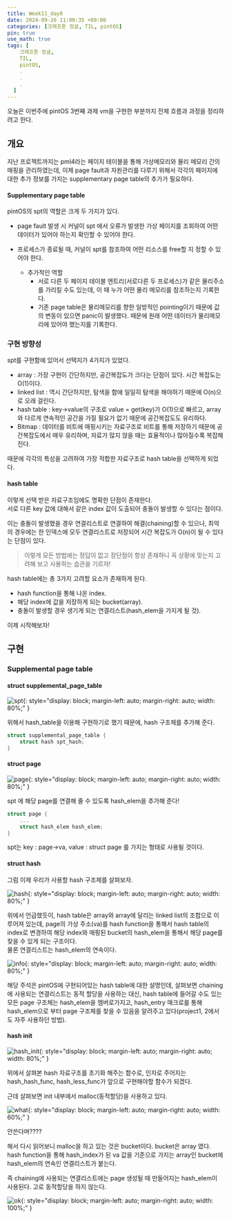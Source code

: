 ```yaml
---
title: Week11_day8
date: 2024-09-26 11:00:35 +09:00
categories: [크래프톤 정글, TIL, pintOS]
pin: true
use_math: true
tags: [
    크래프톤 정글,
    TIL,
    pintOS,
    .
    .
    .
  ]
---
```


오늘은 이번주에 pintOS 3번째 과제 vm을 구현한 부분까지 전체 흐름과 과정을 정리하려고 한다.

## 개요

지난 프로젝트까지는 pml4라는 페이지 테이블을 통해 가상메모리와 물리 메모리 간의 매핑을 관리하였는데, 이제 page fault과 자원관리를 다루기 위해서 각각의 페이지에 대한 추가 정보를 가지는 supplementary page table의 추가가 필요하다.

#### Supplementary page table

pintOS의 spt의 역할은 크게 두 가지가 있다.

- page fault 발생 시 커널이 spt 에서 오류가 발생한 가상 페이지를 조회하여 어떤 데이터가 있어야 하는지 확인할 수 있어야 한다.
- 프로세스가 종료될 때, 커널이 spt를 참조하여 어떤 리소스를 free할 지 정할 수 있어야 한다.

  - 추가적인 역할
    - 서로 다른 두 페이지 테이블 엔트리(서로다른 두 프로세스)가 같은 물리주소를 가리킬 수도 있는데, 이 때 누가 어떤 물리 메모리를 참조하는지 기록한다.
    - 기존 page table은 물리메모리를 향한 일방적인 pointing이기 때문에 값의 변동이 있으면 panic이 발생했다. 때문에 원래 어떤 데이터가 물리메모리에 있어야 했는지를 기록한다.

### 구현 방향성

spt를 구현함에 있어서 선택지가 4가지가 있었다.

- array : 가장 구현이 간단하지만, 공간복잡도가 크다는 단점이 있다. 시간 복잡도는 O(1)이다.
- linked list : 역시 간단하지만, 탐색을 함에 일일히 탐색을 해야하기 때문에 O(n)으로 오래 걸린다.
- hash table : key->value의 구조로 value = get(key)가 O(1)으로 빠르고, array와 다르게 연속적인 공간을 가질 필요가 없기 때문에 공간복잡도도 유리하다.
- Bitmap : 데이터를 비트에 매핑시키는 자료구조로 비트를 통해 저장하기 때문에 공간복잡도에서 매우 유리하며, 자료가 많지 않을 때는 효율적이나 많아질수록 복잡해진다.

때문에 각각의 특성을 고려하여 가장 적합한 자료구조로 hash table을 선택하게 되었다.

#### hash table

이렇게 선택 받은 자료구조임에도 명확한 단점이 존재한다.  
서로 다른 key 값에 대해서 같은 index 값이 도출되어 충돌이 발생할 수 있다는 점이다.

이는 충돌이 발생했을 경우 연결리스트로 연결하여 해결(chaining)할 수 있으나, 최악의 경우에는 한 인덱스에 모두 연결리스트로 저장되어 시간 복잡도가 O(n)이 될 수 있다는 단점이 있다.

> 이렇게 모든 방법에는 정답이 없고 장단점이 항상 존재하니 꼭 상황에 맞는지 고려해 보고 사용하는 습관을 기르자!

hash table에는 총 3가지 고려할 요소가 존재하게 된다.

- hash function을 통해 나온 index.
- 해당 index에 값을 저장하게 되는 bucket(array).
- 충돌이 발생할 경우 생기게 되는 연결리스트(hash_elem을 가지게 될 것).

이제 시작해보자!

## 구현

### Supplemental page table

#### struct supplemental_page_table

![spt](../../assets/img/post_img/20240926/spt.png){: style="display: block; margin-left: auto; margin-right: auto; width: 80%;" }

위해서 hash_table을 이용해 구현하기로 했기 때문에, hash 구조체를 추가해 준다.

```c
struct supplemental_page_table {
    struct hash spt_hash;
}
```

#### struct page

![page](../../assets/img/post_img/20240926/page.png){: style="display: block; margin-left: auto; margin-right: auto; width: 80%;" }

spt 에 해당 page를 연결해 줄 수 있도록 hash_elem을 추가해 준다!

```c
struct page {
    ...
    struct hash_elem hash_elem;
}
```

spt는 key : page->va, value : struct page 를 가지는 형태로 사용될 것이다.

#### struct hash

그럼 이제 우리가 사용할 hash 구조체를 살펴보자.

![hash](../../assets/img/post_img/20240926/hash.png){: style="display: block; margin-left: auto; margin-right: auto; width: 80%;" }

위에서 언급했듯이, hash table은 array와 array에 달리는 linked list의 조합으로 이루어져 있는데, page의 가상 주소(va)를 hash function을 통해서 hash table의 index로 변경하여 해당 index와 매핑된 bucket의 hash_elem을 통해서 해당 page를 찾을 수 있게 되는 구조이다.  
물론 연결리스트는 hash_elem의 연속이다.

![info](../../assets/img/post_img/20240926/info.png){: style="display: block; margin-left: auto; margin-right: auto; width: 80%;" }

해당 주석은 pintOS에 구현되어있는 hash table에 대한 설명인데, 살펴보면 chaining에 사용되는 연결리스트는 동적 할당을 사용하는 대신, hash table에 들어갈 수도 있는 모든 page 구조체는 hash_elem을 멤버로가지고, hash_entry 매크로를 통해 hash_elem으로 부터 page 구조체를 찾을 수 있음을 알려주고 있다(project1, 2에서도 자주 사용하던 방법).

#### hash init

![hash_init](../../assets/img/post_img/20240926/hash_init.png){: style="display: block; margin-left: auto; margin-right: auto; width: 80%;" }

위에서 살펴본 hash 자료구조를 초기화 해주는 함수로, 인자로 주어지는 hash_hash_func, hash_less_func가 앞으로 구현해야할 함수가 되겠다.

근데 살펴보면 init 내부에서 malloc(동적할당)을 사용하고 있다.

![what](../../assets/img/post_img/20240926/what.png){: style="display: block; margin-left: auto; margin-right: auto; width: 60%;" }

안쓴다며????

해서 다시 읽어보니 malloc을 하고 있는 것은 bucket이다. bucket은 array 였다.  
hash function을 통해 hash_index가 된 va 값을 기준으로 가지는 array인 bucket에 hash_elem의 연속인 연결리스트가 붙는다.

즉 chaining에 사용되는 연결리스트에는 page 생성될 때 만들어지는 hash_elem이 사용된다. 고로 동적할당을 하지 않는다.

![ok](../../assets/img/post_img/20240926/ok.png){: style="display: block; margin-left: auto; margin-right: auto; width: 100%;" }
